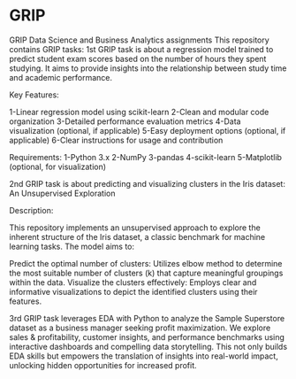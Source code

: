 # GRIP
GRIP Data Science and Business Analytics assignments
This repository contains GRIP tasks:
1st GRIP task is about a regression model trained to predict student exam scores based on the number of hours they spent studying. It aims to provide insights into the relationship between study time and academic performance.

Key Features:

1-Linear regression model using scikit-learn 
2-Clean and modular code organization
3-Detailed performance evaluation metrics
4-Data visualization (optional, if applicable)
5-Easy deployment options (optional, if applicable)
6-Clear instructions for usage and contribution

Requirements:
1-Python 3.x
2-NumPy
3-pandas
4-scikit-learn
5-Matplotlib (optional, for visualization)


2nd GRIP task is about  predicting and visualizing clusters in the Iris dataset: An Unsupervised Exploration

Description:

This repository implements an unsupervised approach to explore the inherent structure of the Iris dataset, a classic benchmark for machine learning tasks. The model aims to:

Predict the optimal number of clusters: Utilizes  elbow method to determine the most suitable number of clusters (k) that capture meaningful groupings within the data.
Visualize the clusters effectively: Employs clear and informative visualizations to depict the identified clusters using their features.

3rd GRIP task leverages EDA with Python to analyze the Sample Superstore dataset as a business manager seeking profit maximization. We explore sales & profitability, customer insights, and performance benchmarks using interactive dashboards and compelling data storytelling. This not only builds EDA skills but empowers the translation of insights into real-world impact, unlocking hidden opportunities for increased profit.



